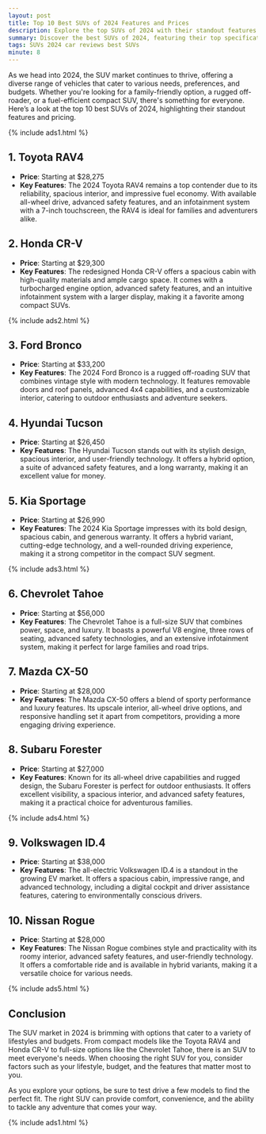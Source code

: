 ```yaml
---
layout: post
title: Top 10 Best SUVs of 2024 Features and Prices
description: Explore the top SUVs of 2024 with their standout features and pricing to help you make an informed choice.
summary: Discover the best SUVs of 2024, featuring their top specifications, pricing, and what sets them apart in the competitive automotive market.
tags: SUVs 2024 car reviews best SUVs
minute: 8
---
```


As we head into 2024, the SUV market continues to thrive, offering a diverse range of vehicles that cater to various needs, preferences, and budgets. Whether you're looking for a family-friendly option, a rugged off-roader, or a fuel-efficient compact SUV, there's something for everyone. Here’s a look at the top 10 best SUVs of 2024, highlighting their standout features and pricing.

{% include ads1.html %}

## 1. **Toyota RAV4**
- **Price**: Starting at $28,275
- **Key Features**: The 2024 Toyota RAV4 remains a top contender due to its reliability, spacious interior, and impressive fuel economy. With available all-wheel drive, advanced safety features, and an infotainment system with a 7-inch touchscreen, the RAV4 is ideal for families and adventurers alike.

## 2. **Honda CR-V**
- **Price**: Starting at $29,300
- **Key Features**: The redesigned Honda CR-V offers a spacious cabin with high-quality materials and ample cargo space. It comes with a turbocharged engine option, advanced safety features, and an intuitive infotainment system with a larger display, making it a favorite among compact SUVs.

{% include ads2.html %}

## 3. **Ford Bronco**
- **Price**: Starting at $33,200
- **Key Features**: The 2024 Ford Bronco is a rugged off-roading SUV that combines vintage style with modern technology. It features removable doors and roof panels, advanced 4x4 capabilities, and a customizable interior, catering to outdoor enthusiasts and adventure seekers.

## 4. **Hyundai Tucson**
- **Price**: Starting at $26,450
- **Key Features**: The Hyundai Tucson stands out with its stylish design, spacious interior, and user-friendly technology. It offers a hybrid option, a suite of advanced safety features, and a long warranty, making it an excellent value for money.

## 5. **Kia Sportage**
- **Price**: Starting at $26,990
- **Key Features**: The 2024 Kia Sportage impresses with its bold design, spacious cabin, and generous warranty. It offers a hybrid variant, cutting-edge technology, and a well-rounded driving experience, making it a strong competitor in the compact SUV segment.

{% include ads3.html %}

## 6. **Chevrolet Tahoe**
- **Price**: Starting at $56,000
- **Key Features**: The Chevrolet Tahoe is a full-size SUV that combines power, space, and luxury. It boasts a powerful V8 engine, three rows of seating, advanced safety technologies, and an extensive infotainment system, making it perfect for large families and road trips.

## 7. **Mazda CX-50**
- **Price**: Starting at $28,000
- **Key Features**: The Mazda CX-50 offers a blend of sporty performance and luxury features. Its upscale interior, all-wheel drive options, and responsive handling set it apart from competitors, providing a more engaging driving experience.

## 8. **Subaru Forester**
- **Price**: Starting at $27,000
- **Key Features**: Known for its all-wheel drive capabilities and rugged design, the Subaru Forester is perfect for outdoor enthusiasts. It offers excellent visibility, a spacious interior, and advanced safety features, making it a practical choice for adventurous families.

{% include ads4.html %}

## 9. **Volkswagen ID.4**
- **Price**: Starting at $38,000
- **Key Features**: The all-electric Volkswagen ID.4 is a standout in the growing EV market. It offers a spacious cabin, impressive range, and advanced technology, including a digital cockpit and driver assistance features, catering to environmentally conscious drivers.

## 10. **Nissan Rogue**
- **Price**: Starting at $28,000
- **Key Features**: The Nissan Rogue combines style and practicality with its roomy interior, advanced safety features, and user-friendly technology. It offers a comfortable ride and is available in hybrid variants, making it a versatile choice for various needs.

{% include ads5.html %}

## Conclusion
The SUV market in 2024 is brimming with options that cater to a variety of lifestyles and budgets. From compact models like the Toyota RAV4 and Honda CR-V to full-size options like the Chevrolet Tahoe, there is an SUV to meet everyone's needs. When choosing the right SUV for you, consider factors such as your lifestyle, budget, and the features that matter most to you.

As you explore your options, be sure to test drive a few models to find the perfect fit. The right SUV can provide comfort, convenience, and the ability to tackle any adventure that comes your way.

{% include ads1.html %}
